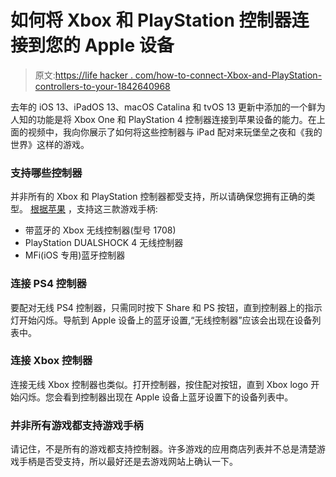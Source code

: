 # 如何将 Xbox 和 PlayStation 控制器连接到您的 Apple 设备

> 原文:[https://life hacker . com/how-to-connect-Xbox-and-PlayStation-controllers-to-your-1842640968](https://lifehacker.com/how-to-connect-xbox-and-playstation-controllers-to-your-1842640968)

去年的 iOS 13、iPadOS 13、macOS Catalina 和 tvOS 13 更新中添加的一个鲜为人知的功能是将 Xbox One 和 PlayStation 4 控制器连接到苹果设备的能力。在上面的视频中，我向你展示了如何将这些控制器与 iPad 配对来玩堡垒之夜和《我的世界》这样的游戏。

### 支持哪些控制器

并非所有的 Xbox 和 PlayStation 控制器都受支持，所以请确保您拥有正确的类型。 [根据苹果](https://support.apple.com/en-us/HT210414) ，支持这三款游戏手柄:

*   带蓝牙的 Xbox 无线控制器(型号 1708)
*   PlayStation DUALSHOCK 4 无线控制器
*   MFi(iOS 专用)蓝牙控制器

### 连接 PS4 控制器

要配对无线 PS4 控制器，只需同时按下 Share 和 PS 按钮，直到控制器上的指示灯开始闪烁。导航到 Apple 设备上的蓝牙设置,“无线控制器”应该会出现在设备列表中。

### **连接 Xbox 控制器**

连接无线 Xbox 控制器也类似。打开控制器，按住配对按钮，直到 Xbox logo 开始闪烁。您会看到控制器出现在 Apple 设备上蓝牙设置下的设备列表中。

### 并非所有游戏都支持游戏手柄

请记住，不是所有的游戏都支持控制器。许多游戏的应用商店列表并不总是清楚游戏手柄是否受支持，所以最好还是去游戏网站上确认一下。